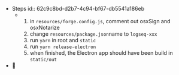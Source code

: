 - Steps
  id:: 62c9c8bd-d2b7-4c94-bf67-db5541a186eb
	- 1. in `resources/forge.config.js`, comment out osxSign and osxNotarize
	  2. change `resources/package.json`name to `logseq-xxx`
	  3. run `yarn` in root and `static`
	  4. run `yarn release-electron`
	  5. when finished, the Electron app should have been build in `static/out`
- 🎉